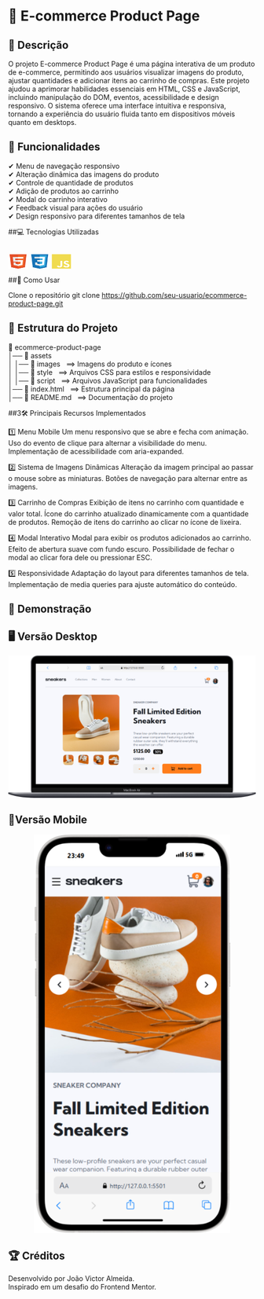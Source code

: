 # 🛒 E-commerce Product Page
## 📜 Descrição

O projeto E-commerce Product Page é uma página interativa de um produto de e-commerce, permitindo aos usuários visualizar imagens do produto, ajustar quantidades e adicionar itens ao carrinho de compras. Este projeto ajudou a aprimorar habilidades essenciais em HTML, CSS e JavaScript, incluindo manipulação do DOM, eventos, acessibilidade e design responsivo.
O sistema oferece uma interface intuitiva e responsiva, tornando a experiência do usuário fluida tanto em dispositivos móveis quanto em desktops.

## 🌟 Funcionalidades

✔ Menu de navegação responsivo<br>
✔ Alteração dinâmica das imagens do produto<br>
✔ Controle de quantidade de produtos<br>
✔ Adição de produtos ao carrinho<br>
✔ Modal do carrinho interativo<br>
✔ Feedback visual para ações do usuário<br>
✔ Design responsivo para diferentes tamanhos de tela<br>

##💻 Tecnologias Utilizadas

<div style="display: inline_block"><br>
  <img align="center" alt="marlene-html" height="30" width="40" src="https://raw.githubusercontent.com/devicons/devicon/master/icons/html5/html5-original.svg">
  <img align="center" alt="marlene-css" height="30" width="40" src="https://raw.githubusercontent.com/devicons/devicon/master/icons/css3/css3-original.svg">
  <img align="center" alt="marlene-javascript" height="30" width="40" src="https://raw.githubusercontent.com/devicons/devicon/master/icons/javascript/javascript-plain.svg">
</div>

##🎯 Como Usar

Clone o repositório
git clone https://github.com/seu-usuario/ecommerce-product-page.git

## 📂 Estrutura do Projeto

📁 ecommerce-product-page<br>
│── 📁 assets<br>
│   │── 📁 images       &nbsp; ==> Imagens do produto e ícones<br>
│   │── 📁 style        &nbsp; ==> Arquivos CSS para estilos e responsividade<br>
│   │── 📁 script       &nbsp; ==> Arquivos JavaScript para funcionalidades<br>
│── 📄 index.html       &nbsp; ==> Estrutura principal da página<br>
│── 📄 README.md        &nbsp; ==> Documentação do projeto<br>

##3🛠 Principais Recursos Implementados

1️⃣ Menu Mobile
Um menu responsivo que se abre e fecha com animação.
Uso do evento de clique para alternar a visibilidade do menu.
Implementação de acessibilidade com aria-expanded.

2️⃣ Sistema de Imagens Dinâmicas
Alteração da imagem principal ao passar o mouse sobre as miniaturas.
Botões de navegação para alternar entre as imagens.

3️⃣ Carrinho de Compras
Exibição de itens no carrinho com quantidade e valor total.
Ícone do carrinho atualizado dinamicamente com a quantidade de produtos.
Remoção de itens do carrinho ao clicar no ícone de lixeira.

4️⃣ Modal Interativo
Modal para exibir os produtos adicionados ao carrinho.
Efeito de abertura suave com fundo escuro.
Possibilidade de fechar o modal ao clicar fora dele ou pressionar ESC.

5️⃣ Responsividade
Adaptação do layout para diferentes tamanhos de tela.
Implementação de media queries para ajuste automático do conteúdo.

## 📸 Demonstração

## 🖥️ Versão Desktop
<div align="center">
<img src="assets/images/1-Macbook-Air-127.0.0.1.png" width="800px">
</div>

## 📱Versão Mobile
<div align="center">
<img src="assets/images/2-mobile-design.png" width="400px">
</div>

## 🏆 Créditos<br>
Desenvolvido por João Victor Almeida. <br>
Inspirado em um desafio do Frontend Mentor.
